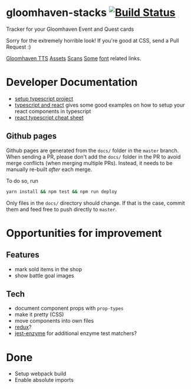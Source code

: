 # gloomhaven-stacks [![Build Status](https://travis-ci.com/kosta/gloomhaven-stacks.svg?branch=master)](https://travis-ci.com/kosta/gloomhaven-stacks)

Tracker for your Gloomhaven Event and Quest cards

Sorry for the extremely horrible look! If you're good at CSS, send a Pull Request :)

[Gloomhaven TTS](https://github.com/saizai/gloomhaven_tts/)
[Assets](https://drive.google.com/drive/folders/1SiXb3u2mJbN-Dg2j3Rb-y5amnRJSXIDc)
[Scans](https://github.com/any2cards/worldhaven)
[Some](https://boardgamegeek.com/thread/1733586/files-creation) [font](https://www.reddit.com/r/Gloomhaven/comments/8abglc/which_font_is_used_for_what/) related links.

# Developer Documentation

- [setup typescript project](https://medium.com/@mateuszsokola/configuring-react-16-jest-enzyme-typescript-7122e1a1e6e8)
- [typescript and react](https://levelup.gitconnected.com/ultimate-react-component-patterns-with-typescript-2-8-82990c516935)
  gives some good examples on how to setup your react components in typescript
- [react typescript cheat sheet](https://github.com/sw-yx/react-typescript-cheatsheet)

## Github pages

Github pages are generated from the `docs/` folder in the `master` branch.
When sending a PR, please don't add the `docs/` folder in the PR to avoid
merge conflicts (when merging multiple PRs). Instead, it needs to be manually
re-built _after_ each merge.

To do so, run

```sh
yarn install && npm test && npm run deploy
```

Only files in the `docs/` directory should change. If that is the case, commit them
and feed free to push directly to `master`.

# Opportunities for improvement

## Features

- mark sold items in the shop
- show battle goal images

## Tech

- document component props with `prop-types`
- make it pretty (CSS)
- move components into own files
- [redux](https://redux.js.org/)?
- [jest-enzyme](https://github.com/FormidableLabs/enzyme-matchers/tree/master/packages/jest-enzyme) for additional enzyme test matchers?

# Done

- Setup webpack build
- Enable absolute imports
